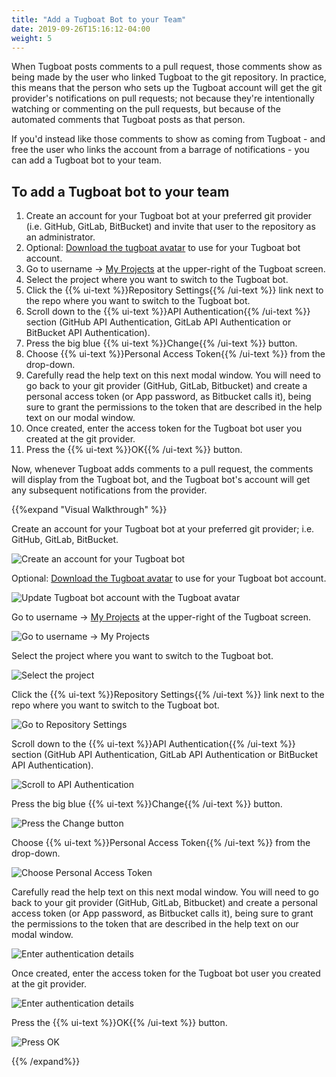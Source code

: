 ```yaml
---
title: "Add a Tugboat Bot to your Team"
date: 2019-09-26T15:16:12-04:00
weight: 5
---
```


When Tugboat posts comments to a pull request, those comments show as being made by the user who linked Tugboat to the
git repository. In practice, this means that the person who sets up the Tugboat account will get the git provider's
notifications on pull requests; not because they're intentionally watching or commenting on the pull requests, but
because of the automated comments that Tugboat posts as that person.

If you'd instead like those comments to show as coming from Tugboat - and free the user who links the account from a
barrage of notifications - you can add a Tugboat bot to your team.

## To add a Tugboat bot to your team

1. Create an account for your Tugboat bot at your preferred git provider (i.e. GitHub, GitLab, BitBucket) and invite
   that user to the repository as an administrator.
2. Optional: [Download the tugboat avatar](https://dashboard.tugboatqa.com/tugboat-avatar.png) to use for your Tugboat
   bot account.
3. Go to username -> [My Projects](https://dashboard.tugboatqa.com/projects) at the upper-right of the Tugboat screen.
4. Select the project where you want to switch to the Tugboat bot.
5. Click the {{% ui-text %}}Repository Settings{{% /ui-text %}} link next to the repo where you want to switch to the
   Tugboat bot.
6. Scroll down to the {{% ui-text %}}API Authentication{{% /ui-text %}} section (GitHub API Authentication, GitLab API
   Authentication or BitBucket API Authentication).
7. Press the big blue {{% ui-text %}}Change{{% /ui-text %}} button.
8. Choose {{% ui-text %}}Personal Access Token{{% /ui-text %}} from the drop-down.
9. Carefully read the help text on this next modal window. You will need to go back to your git provider (GitHub,
   GitLab, Bitbucket) and create a personal access token (or App password, as Bitbucket calls it), being sure to grant
   the permissions to the token that are described in the help text on our modal window.
10. Once created, enter the access token for the Tugboat bot user you created at the git provider.
11. Press the {{% ui-text %}}OK{{% /ui-text %}} button.

Now, whenever Tugboat adds comments to a pull request, the comments will display from the Tugboat bot, and the Tugboat
bot's account will get any subsequent notifications from the provider.

{{%expand "Visual Walkthrough" %}}

Create an account for your Tugboat bot at your preferred git provider; i.e. GitHub, GitLab, BitBucket.

![Create an account for your Tugboat bot](../../_images/github-account-for-tugboat-comments.png)

Optional: [Download the Tugboat avatar](https://dashboard.tugboatqa.com/tugboat-avatar.png) to use for your Tugboat bot
account.

![Update Tugboat bot account with the Tugboat avatar](../../_images/github-account-tugboat-avatar.png)

Go to username -> [My Projects](https://dashboard.tugboatqa.com/projects) at the upper-right of the Tugboat screen.

![Go to username -> My Projects](../../_images/go-to-user-my-projects.png)

Select the project where you want to switch to the Tugboat bot.

![Select the project](../../_images/select-a-project.png)

Click the {{% ui-text %}}Repository Settings{{% /ui-text %}} link next to the repo where you want to switch to the
Tugboat bot.

![Go to Repository Settings](../../_images/go-to-repository-settings.png)

Scroll down to the {{% ui-text %}}API Authentication{{% /ui-text %}} section (GitHub API Authentication, GitLab API
Authentication or BitBucket API Authentication).

![Scroll to API Authentication](../../_images/scroll-to-api-authentication.png)

Press the big blue {{% ui-text %}}Change{{% /ui-text %}} button.

![Press the Change button](../../_images/api-authentication-press-the-change-button.png)

Choose {{% ui-text %}}Personal Access Token{{% /ui-text %}} from the drop-down.

![Choose Personal Access Token](../../_images/api-authentication-choose-personal-access-token.png)

Carefully read the help text on this next modal window. You will need to go back to your git provider (GitHub, GitLab,
Bitbucket) and create a personal access token (or App password, as Bitbucket calls it), being sure to grant the
permissions to the token that are described in the help text on our modal window.

![Enter authentication details](../../_images/api-authentication-read-instructions.png)

Once created, enter the access token for the Tugboat bot user you created at the git provider.

![Enter authentication details](../../_images/api-authentication-enter-the-access-token.png)

Press the {{% ui-text %}}OK{{% /ui-text %}} button.

![Press OK](../../_images/api-authentication-press-ok-button.png)

{{% /expand%}}
